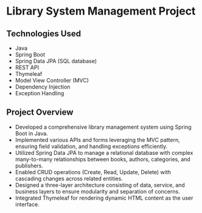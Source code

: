 # Library System Management Project

## Technologies Used
- Java
- Spring Boot
- Spring Data JPA (SQL database)
- REST API
- Thymeleaf
- Model View Controller (MVC)
- Dependency Injection
- Exception Handling

## Project Overview
- Developed a comprehensive library management system using Spring Boot in Java.
- Implemented various APIs and forms leveraging the MVC pattern, ensuring field validation, and handling exceptions efficiently.
- Utilized Spring Data JPA to manage a relational database with complex many-to-many relationships between books, authors, categories, and publishers.
- Enabled CRUD operations (Create, Read, Update, Delete) with cascading changes across related entities.
- Designed a three-layer architecture consisting of data, service, and business layers to ensure modularity and separation of concerns.
- Integrated Thymeleaf for rendering dynamic HTML content as the user interface.
